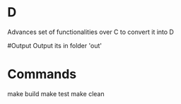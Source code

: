 # D
Advances set of functionalities over C to convert it into D

#Output
Output its in folder 'out'

# Commands
make build
make test
make clean
